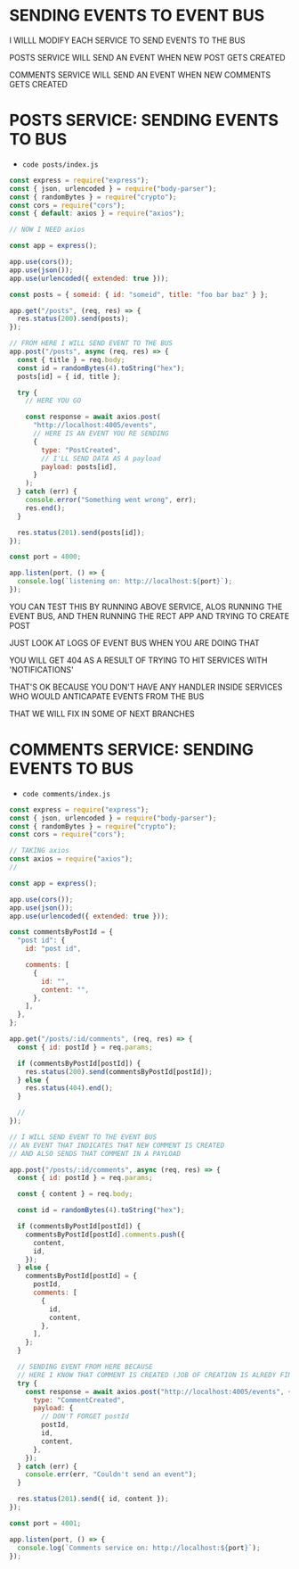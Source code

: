 # SENDING EVENTS TO EVENT BUS

I WILLL MODIFY EACH SERVICE TO SEND EVENTS TO THE BUS

POSTS SERVICE WILL SEND AN EVENT WHEN NEW POST GETS CREATED

COMMENTS SERVICE WILL SEND AN EVENT WHEN NEW COMMENTS GETS CREATED

# POSTS SERVICE: SENDING EVENTS TO BUS

- `code posts/index.js`

```js
const express = require("express");
const { json, urlencoded } = require("body-parser");
const { randomBytes } = require("crypto");
const cors = require("cors");
const { default: axios } = require("axios");

// NOW I NEED axios

const app = express();

app.use(cors());
app.use(json());
app.use(urlencoded({ extended: true }));

const posts = { someid: { id: "someid", title: "foo bar baz" } };

app.get("/posts", (req, res) => {
  res.status(200).send(posts);
});

// FROM HERE I WILL SEND EVENT TO THE BUS
app.post("/posts", async (req, res) => {
  const { title } = req.body;
  const id = randomBytes(4).toString("hex");
  posts[id] = { id, title };

  try {
    // HERE YOU GO

    const response = await axios.post(
      "http://localhost:4005/events",
      // HERE IS AN EVENT YOU RE SENDING
      {
        type: "PostCreated",
        // I'LL SEND DATA AS A payload
        payload: posts[id],
      }
    );
  } catch (err) {
    console.error("Something went wrong", err);
    res.end();
  }

  res.status(201).send(posts[id]);
});

const port = 4000;

app.listen(port, () => {
  console.log(`listening on: http://localhost:${port}`);
});

```

YOU CAN TEST THIS BY RUNNING ABOVE SERVICE, ALOS RUNNING THE EVENT BUS, AND THEN RUNNING THE RECT APP AND TRYING TO CREATE POST

JUST LOOK AT LOGS OF EVENT BUS WHEN YOU ARE DOING THAT

YOU WILL GET 404 AS A RESULT OF TRYING TO HIT SERVICES WITH 'NOTIFICATIONS'

THAT'S OK BECAUSE YOU DON'T HAVE ANY HANDLER INSIDE SERVICES WHO WOULD ANTICAPATE EVENTS FROM THE BUS

THAT WE WILL FIX IN SOME OF NEXT BRANCHES

# COMMENTS SERVICE: SENDING EVENTS TO BUS

- `code comments/index.js`

```js
const express = require("express");
const { json, urlencoded } = require("body-parser");
const { randomBytes } = require("crypto");
const cors = require("cors");

// TAKING axios
const axios = require("axios");
//

const app = express();

app.use(cors());
app.use(json());
app.use(urlencoded({ extended: true }));

const commentsByPostId = {
  "post id": {
    id: "post id",

    comments: [
      {
        id: "",
        content: "",
      },
    ],
  },
};

app.get("/posts/:id/comments", (req, res) => {
  const { id: postId } = req.params;

  if (commentsByPostId[postId]) {
    res.status(200).send(commentsByPostId[postId]);
  } else {
    res.status(404).end();
  }

  //
});

// I WILL SEND EVENT TO THE EVENT BUS
// AN EVENT THAT INDICATES THAT NEW COMMENT IS CREATED
// AND ALSO SENDS THAT COMMENT IN A PAYLOAD

app.post("/posts/:id/comments", async (req, res) => {
  const { id: postId } = req.params;

  const { content } = req.body;

  const id = randomBytes(4).toString("hex");

  if (commentsByPostId[postId]) {
    commentsByPostId[postId].comments.push({
      content,
      id,
    });
  } else {
    commentsByPostId[postId] = {
      postId,
      comments: [
        {
          id,
          content,
        },
      ],
    };
  }

  // SENDING EVENT FROM HERE BECAUSE
  // HERE I KNOW THAT COMMENT IS CREATED (JOB OF CREATION IS ALREDY FINISHED HERE)
  try {
    const response = await axios.post("http://localhost:4005/events", {
      type: "CommentCreated",
      payload: {
        // DON'T FORGET postId
        postId,
        id,
        content,
      },
    });
  } catch (err) {
    console.err(err, "Couldn't send an event");
  }

  res.status(201).send({ id, content });
});

const port = 4001;

app.listen(port, () => {
  console.log(`Comments service on: http://localhost:${port}`);
});
```

